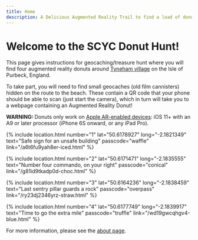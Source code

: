 ```yaml
---
title: Home
description: A Delicious Augmented Reality Trail to find a load of donuts as part of an exciting Christadelphian camp in the UK.
---
```

# Welcome to the SCYC Donut Hunt!
<p class="lead">This page gives instructions for geocaching/treasure hunt where you will find four augmented reality donuts around <a href="https://tynehamvillage.org" target="_blank">Tyneham village</a> on the Isle of Purbeck, England.</p>

<p>To take part, you will need to find small geocaches (old film cannisters) hidden on the route to the beach. These contain a QR code that your phone should be able to scan (just start the camera), which in turn will take you to a webpage containing an Augmented Reality Donut!</p>

<p class="lead text-warning"><strong>WARNING: </strong>Donuts only work on <a href="https://developer.apple.com/documentation/arkit/verifying_device_support_and_user_permission" target="_blank">Apple AR-enabled devices</a>: iOS 11+ with an A9 or later processor (iPhone 6S onward, or any iPad Pro).</p>

{% include location.html number="1" lat="50.6178927" long="-2.1821349" text="Safe sign for an unsafe building" passcode="waffle" link="/a6t6fu9yah8er-iced.html" %}

{% include location.html number="2" lat="50.6171471" long="-2.1835555" text="Number four commando, on your right" passcode="conical" link="/g81id9tkadp0d-choc.html" %}

{% include location.html number="3" lat="50.6164236" long="-2.1838459" text="Last sentry pillar guards a rock" passcode="overpass" link="/ry23dj2346yrz-straw.html" %}

{% include location.html number="4" lat="50.6177749" long="-2.1839917" text="Time to go the extra mile" passcode="truffle" link="/wd19gwcqhgv4-blue.html" %}

For more information, please see the [about page](https://www.nathankitchen.com/augmented-reality-donuts/).